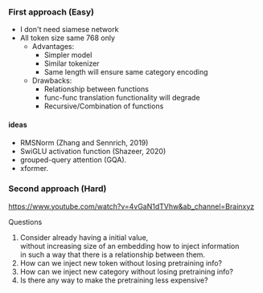 ### First approach (Easy)
- I don't need siamese network
- All token size same 768 only
  - Advantages: 
    - Simpler model
    - Similar tokenizer
    - Same length will ensure same category encoding
  - Drawbacks:
    - Relationship between functions
    - func-func translation functionality will degrade
    - Recursive/Combination of functions

#### ideas
- RMSNorm (Zhang and Sennrich, 2019)
- SwiGLU activation function (Shazeer, 2020)
- grouped-query attention (GQA). 
- xformer.

### Second approach (Hard)

https://www.youtube.com/watch?v=4vGaN1dTVhw&ab_channel=Brainxyz


Questions

1. Consider already having a initial value, \
without increasing size of an embedding how to inject information \
in such a way that there is a relationship between them.
2. How can we inject new token without losing pretraining info?
3. How can we inject new category without losing pretraining info?
4. Is there any way to make the pretraining less expensive?